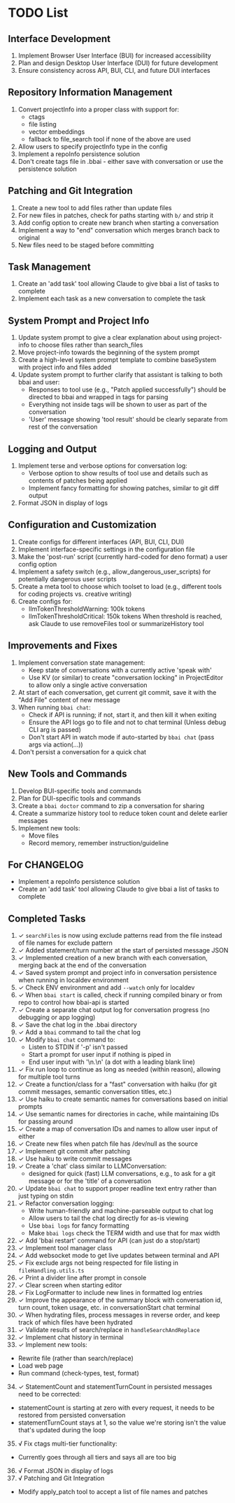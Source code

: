 # TODO List

## Interface Development
1. Implement Browser User Interface (BUI) for increased accessibility
2. Plan and design Desktop User Interface (DUI) for future development
3. Ensure consistency across API, BUI, CLI, and future DUI interfaces

## Repository Information Management
1. Convert projectInfo into a proper class with support for:
   - ctags
   - file listing
   - vector embeddings
   - fallback to file_search tool if none of the above are used
2. Allow users to specify projectInfo type in the config
3. Implement a repoInfo persistence solution
4. Don't create tags file in .bbai - either save with conversation or use the persistence solution

## Patching and Git Integration
1. Create a new tool to add files rather than update files
2. For new files in patches, check for paths starting with `b/` and strip it
2. Add config option to create new branch when starting a conversation
4. Implement a way to "end" conversation which merges branch back to original
5. New files need to be staged before committing

## Task Management
1. Create an 'add task' tool allowing Claude to give bbai a list of tasks to complete
2. Implement each task as a new conversation to complete the task

## System Prompt and Project Info
1. Update system prompt to give a clear explanation about using project-info to choose files rather than search_files
2. Move project-info towards the beginning of the system prompt
3. Create a high-level system prompt template to combine baseSystem with project info and files added
4. Update system prompt to further clarify that assistant is talking to both bbai and user:
   - Responses to tool use (e.g., "Patch applied successfully") should be directed to bbai and wrapped in tags for parsing
   - Everything not inside <bbai> tags will be shown to user as part of the conversation
   - 'User' message showing 'tool result' should be clearly separate from rest of the conversation

## Logging and Output
1. Implement terse and verbose options for conversation log:
   - Verbose option to show results of tool use and details such as contents of patches being applied
   - Implement fancy formatting for showing patches, similar to git diff output
2. Format JSON in display of logs

## Configuration and Customization
1. Create configs for different interfaces (API, BUI, CLI, DUI)
2. Implement interface-specific settings in the configuration file
1. Make the 'post-run' script (currently hard-coded for deno format) a user config option
2. Implement a safety switch (e.g., allow_dangerous_user_scripts) for potentially dangerous user scripts
3. Create a meta tool to choose which toolset to load (e.g., different tools for coding projects vs. creative writing)
4. Create configs for:
   - llmTokenThresholdWarning: 100k tokens
   - llmTokenThresholdCritical: 150k tokens
   When threshold is reached, ask Claude to use removeFiles tool or summarizeHistory tool

## Improvements and Fixes
1. Implement conversation state management:
   - Keep state of conversations with a currently active 'speak with'
   - Use KV (or similar) to create "conversation locking" in ProjectEditor to allow only a single active conversation
1. At start of each conversation, get current git commit, save it with the "Add File" content of new message
1. When running `bbai chat`:
   - Check if API is running; if not, start it, and then kill it when exiting
   - Ensure the API logs go to file and not to chat terminal (Unless debug CLI arg is passed)
   - Don't start API in watch mode if auto-started by `bbai chat` (pass args via action(...))
4. Don't persist a conversation for a quick chat

## New Tools and Commands
1. Develop BUI-specific tools and commands
2. Plan for DUI-specific tools and commands
1. Create a `bbai doctor` command to zip a conversation for sharing
2. Create a summarize history tool to reduce token count and delete earlier messages
3. Implement new tools:
   - Move files
   - Record memory, remember instruction/guideline

## For CHANGELOG
- Implement a repoInfo persistence solution
- Create an 'add task' tool allowing Claude to give bbai a list of tasks to complete

## Completed Tasks
1. ✓ `searchFiles` is now using exclude patterns read from the file instead of file names for exclude pattern
2. ✓ Added statement/turn number at the start of persisted message JSON
3. ✓ Implemented creation of a new branch with each conversation, merging back at the end of the conversation
4. ✓ Saved system prompt and project info in conversation persistence when running in localdev environment
5. ✓ Check ENV environment and add `--watch` only for localdev
6. ✓ When `bbai start` is called, check if running compiled binary or from repo to control how bbai-api is started
7. ✓ Create a separate chat output log for conversation progress (no debugging or app logging)
8. ✓ Save the chat log in the .bbai directory
9. ✓ Add a `bbai` command to tail the chat log
10. ✓ Modify `bbai chat` command to:
    - Listen to STDIN if '-p' isn't passed
    - Start a prompt for user input if nothing is piped in
    - End user input with '\n.\n' (a dot with a leading blank line)
11. ✓ Fix run loop to continue as long as needed (within reason), allowing for multiple tool turns
12. ✓ Create a function/class for a "fast" conversation with haiku (for git commit messages, semantic conversation titles, etc.)
13. ✓ Use haiku to create semantic names for conversations based on initial prompts
14. ✓ Use semantic names for directories in cache, while maintaining IDs for passing around
15. ✓ Create a map of conversation IDs and names to allow user input of either
16. ✓ Create new files when patch file has /dev/null as the source
17. ✓ Implement git commit after patching
18. ✓ Use haiku to write commit messages
19. ✓ Create a 'chat' class similar to LLMConversation:
    - designed for quick (fast) LLM conversations, e.g., to ask for a git message or for the 'title' of a conversation
20. ✓ Update `bbai chat` to support proper readline text entry rather than just typing on stdin
21. ✓ Refactor conversation logging:
    - Write human-friendly and machine-parseable output to chat log
    - Allow users to tail the chat log directly for as-is viewing
    - Use `bbai logs` for fancy formatting
    - Make `bbai logs` check the TERM width and use that for max width
22. ✓ Add 'bbai restart' command for API (can just do a stop/start)
23. ✓ Implement tool manager class
24. ✓ Add websocket mode to get live updates between terminal and API
25. ✓ Fix exclude args not being respected for file listing in `fileHandling.utils.ts`
26. ✓ Print a divider line after prompt in console
27. ✓ Clear screen when starting editor
28. ✓ Fix LogFormatter to include new lines in formatted log entries
29. ✓ Improve the appearance of the summary block with conversation id, turn count, token usage, etc. in conversationStart chat terminal
30. ✓ When hydrating files, process messages in reverse order, and keep track of which files have been hydrated
31. ✓ Validate results of search/replace in `handleSearchAndReplace`
32. ✓ Implement chat history in terminal
33. ✓ Implement new tools:
   - Rewrite file (rather than search/replace)
   - Load web page
   - Run command (check-types, test, format)
34. ✓ StatementCount and statementTurnCount in persisted messages need to be corrected:
   - statementCount is starting at zero with every request, it needs to be restored from persisted conversation
   - statementTurnCount stays at 1, so the value we're storing isn't the value that's updated during the loop
35. √ Fix ctags multi-tier functionality:
   - Currently goes through all tiers and says all are too big
36. √ Format JSON in display of logs
37. √ Patching and Git Integration
   - Modify apply_patch tool to accept a list of file names and patches


